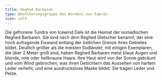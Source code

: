 ```yaml
---
title: Reghed Barbaren
type: Bevölkerungsgruppe des Nordens von Faerûn
icon: volk
---
```


Die gefrorene Tundra von Icewind Dale ist die Heimat der nomadischen Reghed Barbaren. Sie sind nach dem Reghed Gletscher
benannt, der eine hoch aufragende Eiswand entlang der östlichen Grenze ihres Gebietes bildet. Deutlich größer als die
meisten Südländer, mit einigen Exemplaren, die über 2 Meter groß sind, haben Reghed Barbaren meist blaue Augen und
blonde, rote oder hellbraune Haare. Ihre Haut wird von der Sonne gebräunt und vom Wind gebrochen, was ihren Gesichtern
das Aussehen von hartem Leder verleiht, und eine ausdruckslose Maske bildet. Sie tragen Leder und Pelze.
